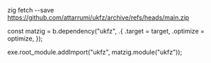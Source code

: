 zig fetch --save https://github.com/attarrumi/ukfz/archive/refs/heads/main.zip

const matzig = b.dependency("ukfz", .{ .target = target, .optimize = optimize, });

exe.root_module.addImport("ukfz", matzig.module("ukfz"));
